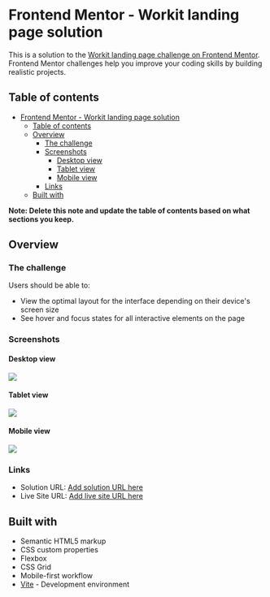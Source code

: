 # Frontend Mentor - Workit landing page solution

This is a solution to the [Workit landing page challenge on Frontend Mentor](https://www.frontendmentor.io/challenges/workit-landing-page-2fYnyle5lu). Frontend Mentor challenges help you improve your coding skills by building realistic projects. 

## Table of contents

- [Frontend Mentor - Workit landing page solution](#frontend-mentor---workit-landing-page-solution)
  - [Table of contents](#table-of-contents)
  - [Overview](#overview)
    - [The challenge](#the-challenge)
    - [Screenshots](#screenshots)
      - [Desktop view](#desktop-view)
      - [Tablet view](#tablet-view)
      - [Mobile view](#mobile-view)
    - [Links](#links)
  - [Built with](#built-with)

**Note: Delete this note and update the table of contents based on what sections you keep.**

## Overview

### The challenge

Users should be able to:

- View the optimal layout for the interface depending on their device's screen size
- See hover and focus states for all interactive elements on the page

### Screenshots

#### Desktop view

![](./screenshots/desktopview.png)

#### Tablet view

![](./screenshots/tabletview.png)

#### Mobile view

![](./screenshots/mobileview.png)

### Links

- Solution URL: [Add solution URL here](https://your-solution-url.com)
- Live Site URL: [Add live site URL here](https://your-live-site-url.com)

## Built with

- Semantic HTML5 markup
- CSS custom properties
- Flexbox
- CSS Grid
- Mobile-first workflow
- [Vite](https://vitejs.dev/) - Development environment
